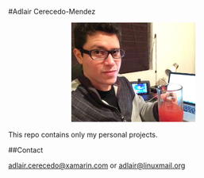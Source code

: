 #Adlair Cerecedo-Mendez

<p align=center><img src="adlair.jpg" alt="Smiley face" height="200" width="250"></p>

This repo contains only my personal projects.

##Contact

<adlair.cerecedo@xamarin.com> or <adlair@linuxmail.org>
